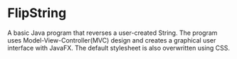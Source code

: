 # FlipString
A basic Java program that reverses a user-created String. The program uses Model-View-Controller(MVC) design and creates a graphical user interface with JavaFX. The default stylesheet is also overwritten using CSS.
